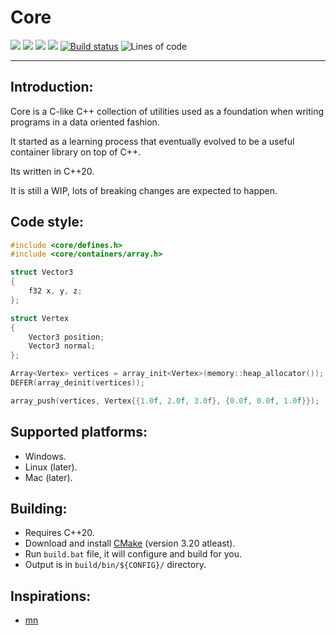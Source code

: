 # **Core**
<!-- badges: start -->
[![](https://img.shields.io/badge/OS-windows--latest-blue)](https://github.com/M-Fatah/core)
[![](http://github-actions.40ants.com/M-Fatah/core/matrix.svg?only=main.build.windows-latest)](https://github.com/M-Fatah/core)
[![](https://img.shields.io/badge/OS-ubuntu--latest-blue)](https://github.com/M-Fatah/core)
[![](http://github-actions.40ants.com/M-Fatah/core/matrix.svg?only=main.build.ubuntu-latest)](https://github.com/M-Fatah/core)
[![Build status](https://github.com/M-Fatah/core/workflows/CI/badge.svg)](https://github.com/M-Fatah/core/actions?workflow=CI)
![Lines of code](https://img.shields.io/tokei/lines/github/M-Fatah/core)
<!-- badges: end -->
---
## **Introduction:**
Core is a C-like C++ collection of utilities used as a foundation when writing programs in a data oriented fashion.

It started as a learning process that eventually evolved to be a useful container library on top of C++.

Its written in C++20.

It is still a WIP, lots of breaking changes are expected to happen.
## **Code style:**
```C++
#include <core/defines.h>
#include <core/containers/array.h>

struct Vector3
{
    f32 x, y, z;
};

struct Vertex
{
    Vector3 position;
    Vector3 normal;
};

Array<Vertex> vertices = array_init<Vertex>(memory::heap_allocator());
DEFER(array_deinit(vertices));

array_push(vertices, Vertex{{1.0f, 2.0f, 3.0f}, {0.0f, 0.0f, 1.0f}});
```
## **Supported platforms:**
- Windows.
- Linux (later).
- Mac (later).
## **Building:**
- Requires C++20.
- Download and install [CMake](https://cmake.org/download/) (version 3.20 atleast).
- Run `build.bat` file, it will configure and build for you.
- Output is in `build/bin/${CONFIG}/` directory.
## Inspirations:
- [mn](https://github.com/MoustaphaSaad/mn)